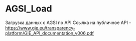 # AGSI_Load
Загрузка данных с AGSI по API
Ссылка на публичное API - https://www.gie.eu/transparency-platform/GIE_API_documentation_v006.pdf
